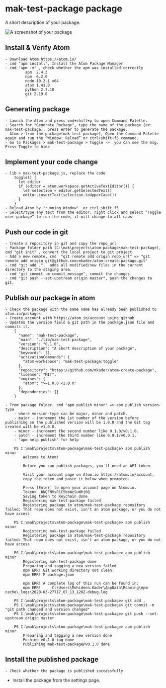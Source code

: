 # mak-test-package package

A short description of your package.

![A screenshot of your package](https://f.cloud.github.com/assets/69169/2290250/c35d867a-a017-11e3-86be-cd7c5bf3ff9b.gif)




Install & Verify Atom
----------------------
	- Download Atom https://atom.io/
	- cmd "apm install", Install the Atom Package Manager
	- cmd "apm -v" , check whether the apm was installed correctly
		     apm  2.4.3
		     npm  6.2.0
		     node 10.2.1 x64
		     atom 1.41.0
		     python 2.7.10
		     git 2.19.0
Generating package
------------------
	- Launch the Atom and press cmd+shift+p to open Command Palette.
	- Search for "Generate Package", type the name of the package (ex: mak-test-package), press enter to generate the package.
	- Atom > from the package(mak-test-package), Open the Command Palette again and run the “Window: Reload” or ctrl+shift+f5 command. 
	- Go to Packages > mak-test-package > Toggle ->  you can see the msg. Press Toggle to hide
Implement your code change
--------------------------
	- lib > mak-test-package.js, replace the code
		toggle() {
		  let editor
		  if (editor = atom.workspace.getActiveTextEditor()) {
		    let selection = editor.getSelectedText()
		    editor.insertText(selection.toUpperCase())
		  }
		}
	- Reload Atom by "running Window"  or ctrl_shift_f5
	- Select/type any text from the editor, right click and select “Toggle user-package” to run the code, it will change to all caps
Push our code in git
--------------------
	- Create a repository in git and copy the repo_url
	- Package folder path (C:\mak\projects\atom-package\mak-test-package), cmd "git init" , convert the local project to git project
	- Add a new remote, cmd  "git remote add origin repo_url" => "git remote add origin git@github.com:mkader/atom-create-package.git"
	- cmd "git add .",  adds all modified/new files in the current directory to the staging area.
	- cmd "git commit -m commit_message", commit the changes
	- cmd "git push --set-upstream origin master", push the changes to git, 
Publish our package in atom
---------------------------
	- Check the package with the same name has already been published to atom.io/packages
	- Create account with https://atom.io/account using github
	- Updates the version field & git path in the package.json file and commits it.
		{
		  "name": "mak-test-package",
		  "main": "./lib/mak-test-package",
		  "version": "0.1.0",
		  "description": "A short description of your package",
		  "keywords": [],
		  "activationCommands": {
		    "atom-workspace": "mak-test-package:toggle"
		  },
		  "repository": "https://github.com/mkader/atom-create-package",
		  "license": "MIT",
		  "engines": {
		    "atom": ">=1.0.0 <2.0.0"
		  },
		  "dependencies": {}
		}

	- From package folder, cmd "apm publish minor" => apm publish version-type
		- where version-type can be major, minor and patch.
		- major - increment the 1st number of the version before publishing so the published version will be 1.0.0 and the Git tag created will be v1.0.0.
		- minor - increment the second number like 0.1.0/v0.1.0.
		- patch - increment the third number like 0.0.1/v0.0.1.
		- "apm help publish" for help

		PS C:\mak\projects\atom-package\mak-test-package> apm publish minor
			Welcome to Atom!

			Before you can publish packages, you'll need an API token.

			Visit your account page on Atom.io https://atom.io/account,
			copy the token and paste it below when prompted.

			Press [Enter] to open your account page on Atom.io. 
			Token> _bNQFNVsR1C5bsWcSuWhj0Q
			Saving token to Keychain done
			Registering mak-test-package failed
			Registering package in atom/mak-test-package repository failed: That repo does not exist, isn't an atom package, or you do not have access
		
		PS C:\mak\projects\atom-package\mak-test-package> apm publish minor
			Registering mak-test-package failed
			Registering package in atom/mak-test-package repository failed: That repo does not exist, isn't an atom package, or you do not have access
		
		PS C:\mak\projects\atom-package\mak-test-package> apm publish minor
			Registering mak-test-package done
			Preparing and tagging a new version failed
			npm ERR! Git working directory not clean.
			npm ERR! M package.json

			npm ERR! A complete log of this run can be found in:
			npm ERR!     C:\Users\Mohideen.Kader\AppData\Roaming\npm-cache\_logs\2020-03-27T17_07_13_128Z-debug.log
		
		PS C:\mak\projects\atom-package\mak-test-package> git add .
		PS C:\mak\projects\atom-package\mak-test-package> git commit -m "git path changed and version changed"
		PS C:\mak\projects\atom-package\mak-test-package> git push --set-upstream origin master
		
		PS C:\mak\projects\atom-package\mak-test-package> apm publish minor
			Preparing and tagging a new version done
			Pushing v0.1.0 tag done
			Publishing mak-test-package@v0.1.0 done
		
Install the published package
-----------------------------
	- Check whether the package is published successfully
  - Install the package from the settings page.

